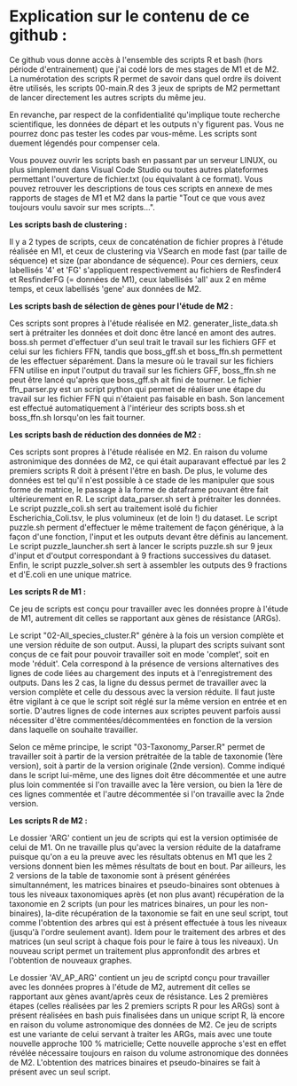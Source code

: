 # Explication sur le contenu de ce github :

Ce github vous donne accès à l'ensemble des scripts R et bash (hors période d'entrainement) que j'ai codé lors de mes stages de M1 et de M2. La numérotation des scripts R permet de savoir dans quel ordre ils doivent être utilisés, les scripts 00-main.R des 3 jeux de spripts de M2 permettant de lancer directement les autres scripts du même jeu.

En revanche, par respect de la confidentialité qu'implique toute recherche scientifique, les données de départ et les outputs n'y figurent pas. Vous ne pourrez donc pas tester les codes par vous-même. Les scripts sont duement légendés pour compenser cela. 

Vous pouvez ouvrir les scripts bash en passant par un serveur LINUX, ou plus simplement dans Visual Code Studio ou toutes autres plateformes permettant l'ouverture de fichier.txt (ou équivalant à ce format). 
Vous pouvez retrouver les descriptions de tous ces scripts en annexe de mes rapports de stages de M1 et M2 dans la partie "Tout ce que vous avez toujours voulu savoir sur mes scripts...".

**Les scripts bash de clustering :**

Il y a 2 types de scripts, ceux de concaténation de fichier propres à l'étude réalisée en M1, et ceux de clustering via VSearch en mode fast (par taille de séquence) et size (par abondance de séquence). Pour ces derniers, ceux labellisés '4' et 'FG' s'appliquent respectivement au fichiers de Resfinder4 et ResfinderFG (= données de M1), ceux labellisés 'all' aux 2 en même temps, et ceux labellisés 'gene' aux données de M2.

**Les scripts bash de sélection de gènes pour l'étude de M2 :**

Ces scripts sont propres à l'étude réalisée en M2. generater_liste_data.sh sert à prétraiter les données et doit donc être lancé en amont des autres. boss.sh permet d'effectuer d'un seul trait le travail sur les fichiers GFF et celui sur les fichiers FFN, tandis que boss_gff.sh et boss_ffn.sh permettent de les effectuer séparément. Dans la mesure où le travail sur les fichiers FFN utilise en input l'output du travail sur les fichiers GFF, boss_ffn.sh ne peut être lancé qu'après que boss_gff.sh ait fini de tourner. Le fichier ffn_parser.py est un script python qui permet de réaliser une étape du travail sur les fichier FFN qui n'étaient pas faisable en bash. Son lancement est effectué automatiquement à l'intérieur des scripts boss.sh et boss_ffn.sh lorsqu'on les fait tourner.

**Les scripts bash de réduction des données de M2 :**

Ces scripts sont propres à l'étude réalisée en M2. En raison du volume astronimique des données de M2, ce qui était auparavant effectué par les 2 premiers scripts R doit à présent l'être en bash. De plus, le volume des données est tel qu'il n'est possible à ce stade de les manipuler que sous forme de matrice, le passage à la forme de dataframe pouvant être fait ultérieurement en R. Le script data_parser.sh sert à prétraiter les données. Le script puzzle_coli.sh sert au traitement isolé du fichier Escherichia_Coli.tsv, le plus volumineux (et de loin !) du dataset. Le script puzzle.sh perment d'effectuer le même traitement de façon générique, à la façon d'une fonction, l'input et les outputs devant être définis au lancement. Le script puzzle_launcher.sh sert à lancer le scripts puzzle.sh sur 9 jeux d'input et d'output correspondant à 9 fractions successives du dataset. Enfin, le script puzzle_solver.sh sert à assembler les outputs des 9 fractions et d'E.coli en une unique matrice.

**Les scripts R de M1 :**

Ce jeu de scripts est conçu pour travailler avec les données propre à l'étude de M1, autrement dit celles se rapportant aux gènes de résistance (ARGs).

Le script "02-All_species_cluster.R" génère à la fois un version complète et une version réduite de son output. Aussi, la plupart des scripts suivant sont conçus de ce fait pour pouvoir travailler soit en mode 'complet', soit en mode 'réduit'. Cela correspond à la présence de versions alternatives des lignes de code liées au chargement des inputs et à l'enregistrement des outputs. Dans les 2 cas, la ligne du dessus permet de travailler avec la version complète et celle du dessous avec la version réduite. Il faut juste être vigilant à ce que le script soit réglé sur la même version en entrée et en sortie. D'autres lignes de code internes aux scriptes peuvent parfois aussi nécessiter d'être commentées/décommentées en fonction de la version dans laquelle on souhaite travailler.

Selon ce même principe, le script "03-Taxonomy_Parser.R" permet de travailler soit à partir de la version prétraitée de la table de taxonomie (1ère version), soit à partir de la version originale (2nde version). Comme indiqué dans le script lui-même, une des lignes doit être décommentée et une autre plus loin commentée si l'on travaille avec la 1ère version, ou bien la 1ère de ces lignes commentée et l'autre décommentée si l'on travaille avec la 2nde version.

**Les scripts R de M2 :**

Le dossier 'ARG' contient un jeu de scripts qui est la version optimisée de celui de M1. On ne travaille plus qu'avec la version réduite de la dataframe puisque qu'on a eu la preuve avec les résultats obtenus en M1 que les 2 versions donnent bien les mêmes résultats de bout en bout. Par ailleurs, les 2 versions de la table de taxonomie sont à présent générées simultannément, les matrices binaires et pseudo-binaires sont obtenues à tous les niveaux taxonomiques après (et non plus avant) récupération de la taxonomie en 2 scripts (un pour les matrices binaires, un pour les non-binaires), la-dite récupération de la taxonomie se fait en une seul script, tout comme l'obtention des arbres qui est à présent effectuée à tous les niveaux (jusqu'à l'ordre seulement avant). Idem pour le traitement des arbres et des matrices (un seul script à chaque fois pour le faire à tous les niveaux). Un nouveau script permet un traitement plus appronfondit des arbres et l'obtention de nouveaux graphes. 

Le dossier 'AV_AP_ARG' contient un jeu de scriptd conçu pour travailler avec les données propres à l'étude de M2, autrement dit celles se rapportant aux gènes avant/après ceux de résistance. Les 2 premières étapes (celles réalisées par les 2 premiers scripts R pour les ARGs) sont à présent réalisées en bash puis finalisées dans un unique script R, là encore en raison du volume astronomique des données de M2. Ce jeu de scripts est une variante de celui servant à traiter les ARGs, mais avec une toute nouvelle approche 100 % matricielle; Cette nouvelle approche s'est en effet révélée nécessaire toujours en raison du volume astronomique des données de M2. L'obtention des matrices binaires et pseudo-binaires se fait à présent avec un seul script.
